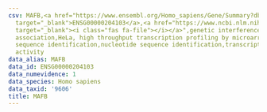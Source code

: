 ```yaml
---
csv: MAFB,<a href="https://www.ensembl.org/Homo_sapiens/Gene/Summary?db=core;g=ENSG00000204103"
  target="_blank">ENSG00000204103</a>,<a href="https://www.ncbi.nlm.nih.gov/pubmed/17216044"
  target="_blank"><i class="fas fa-file"></i></a>",genetic interference,functional
  association,HeLa, high throughput transcription profiling by microarray,nucleotide
  sequence identification,nucleotide sequence identification,transcriptional regulation,up-regulates
  activity
data_alias: MAFB
data_id: ENSG00000204103
data_numevidence: 1
data_species: Homo sapiens
data_taxid: '9606'
title: MAFB
---
```

